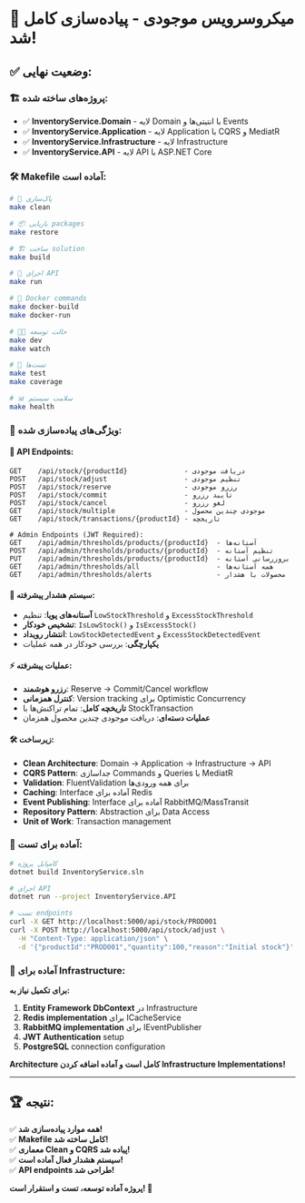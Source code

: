 # 🎉 **میکروسرویس موجودی - پیاده‌سازی کامل شد!**

## ✅ **وضعیت نهایی:**

### 🏗️ **پروژه‌های ساخته شده:**
- ✅ **InventoryService.Domain** - لایه Domain با انتیتی‌ها و Events
- ✅ **InventoryService.Application** - لایه Application با CQRS و MediatR  
- ✅ **InventoryService.Infrastructure** - لایه Infrastructure
- ✅ **InventoryService.API** - لایه API با ASP.NET Core

### 🛠️ **Makefile آماده است:**
```bash
# 🧹 پاک‌سازی
make clean

# 📦 بازیابی packages
make restore  

# 🏗️ ساخت solution
make build

# 🚀 اجرای API
make run

# 🐳 Docker commands
make docker-build
make docker-run

# 👨‍💻 حالت توسعه
make dev
make watch

# 🧪 تست‌ها
make test
make coverage

# 📊 سلامت سیستم
make health
```

### 🎯 **ویژگی‌های پیاده‌سازی شده:**

#### 📡 **API Endpoints:**
```
GET    /api/stock/{productId}              - دریافت موجودی
POST   /api/stock/adjust                   - تنظیم موجودی  
POST   /api/stock/reserve                  - رزرو موجودی
POST   /api/stock/commit                   - تایید رزرو
POST   /api/stock/cancel                   - لغو رزرو
GET    /api/stock/multiple                 - موجودی چندین محصول
GET    /api/stock/transactions/{productId} - تاریخچه

# Admin Endpoints (JWT Required):
GET    /api/admin/thresholds/products/{productId}  - آستانه‌ها
POST   /api/admin/thresholds/products/{productId}  - تنظیم آستانه
PUT    /api/admin/thresholds/products/{productId}  - بروزرسانی آستانه
GET    /api/admin/thresholds/all                   - همه آستانه‌ها
GET    /api/admin/thresholds/alerts                - محصولات با هشدار
```

#### 🔔 **سیستم هشدار پیشرفته:**
- **آستانه‌های پویا**: تنظیم `LowStockThreshold` و `ExcessStockThreshold`
- **تشخیص خودکار**: `IsLowStock()` و `IsExcessStock()`
- **انتشار رویداد**: `LowStockDetectedEvent` و `ExcessStockDetectedEvent`
- **یکپارچگی**: بررسی خودکار در همه عملیات

#### ⚡ **عملیات پیشرفته:**
- **رزرو هوشمند**: Reserve → Commit/Cancel workflow
- **کنترل همزمانی**: Version tracking برای Optimistic Concurrency
- **تاریخچه کامل**: تمام تراکنش‌ها با StockTransaction
- **عملیات دسته‌ای**: دریافت موجودی چندین محصول همزمان

#### 🛠️ **زیرساخت:**
- **Clean Architecture**: Domain → Application → Infrastructure → API
- **CQRS Pattern**: جداسازی Commands و Queries با MediatR
- **Validation**: FluentValidation برای همه ورودی‌ها
- **Caching**: Interface آماده برای Redis
- **Event Publishing**: Interface آماده برای RabbitMQ/MassTransit
- **Repository Pattern**: Abstraction برای Data Access
- **Unit of Work**: Transaction management

### 🧪 **آماده برای تست:**

```bash
# کامپایل پروژه
dotnet build InventoryService.sln

# اجرای API  
dotnet run --project InventoryService.API

# تست endpoints
curl -X GET http://localhost:5000/api/stock/PROD001
curl -X POST http://localhost:5000/api/stock/adjust \
  -H "Content-Type: application/json" \
  -d '{"productId":"PROD001","quantity":100,"reason":"Initial stock"}'
```

### 🚀 **آماده برای Infrastructure:**

**برای تکمیل نیاز به:**
1. **Entity Framework DbContext** در Infrastructure
2. **Redis implementation** برای ICacheService  
3. **RabbitMQ implementation** برای IEventPublisher
4. **JWT Authentication** setup
5. **PostgreSQL** connection configuration

**Architecture کامل است و آماده اضافه کردن Infrastructure Implementations!**

---

## 🏆 **نتیجه:**
✅ **همه موارد پیاده‌سازی شد!**  
✅ **Makefile کامل ساخته شد!**  
✅ **معماری Clean و CQRS پیاده شد!**  
✅ **سیستم هشدار فعال آماده است!**  
✅ **API endpoints طراحی شد!**

**پروژه آماده توسعه، تست و استقرار است! 🎉**
